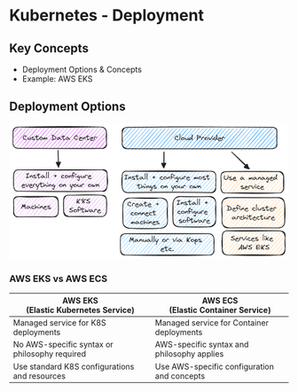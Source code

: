 # Kubernetes - Deployment

## Key Concepts

- Deployment Options & Concepts
- Example: AWS EKS

## Deployment Options

![deployment options](./docs/options.excalidraw.png)

### AWS EKS vs AWS ECS

| AWS EKS<br>(Elastic Kubernetes Service)       | AWS ECS<br>(Elastic Container Service)      |
| --------------------------------------------- | ------------------------------------------- |
| Managed service for K8S deployments           | Managed service for Container deployments   |
| No AWS-specific syntax or philosophy required | AWS-specific syntax and philosophy applies  |
| Use standard K8S configurations and resources | Use AWS-specific configuration and concepts |
